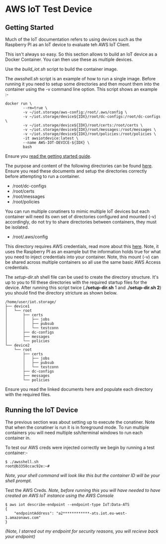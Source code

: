 # AWS IoT Test Device

## Getting Started

Much of the IoT documentation refers to using devices such as the Raspberry PI as an IoT device to evaluate teh AWS IoT Client.

This isn't always so easy. So this section allows to build an IoT device as a Docker Container. You can then use these as multiple devices.

Use the _build_iot.sh_ script to build the container image.

The _awsshell.sh_ script is an example of how to run a single image. Before running it you need to setup some directories and then mount them into the container using the -v command line option. This script shows an example :-

```
docker run \
        --rm=true \
        -v ~/iot.storage/aws-config:/root/.aws/config \
        -v ~/iot.storage/device${IDX}/root/dc-configs:/root/dc-configs \
        -v ~/iot.storage/device${IDX}/root/certs:/root/certs \
        -v ~/iot.storage/device${IDX}/root/messages:/root/messages \
        -v ~/iot.storage/device${IDX}/root/policies:/root/policies \
        -it awsiotdevice:latest \
        --name AWS-IOT-DEVICE-${IDX} \
        bash
```

Ensure you [read the getting started guide](https://docs.aws.amazon.com/iot/latest/developerguide/iot-gs.html).

The purpose and content of the following directories can be found [here](https://docs.aws.amazon.com/iot/latest/developerguide/iot-dc-install-download.html#iot-dc-install-dc-files). Ensure you read these documents and setup the directories correctly before attempting to run a container.

* /root/dc-configs
* /root/certs
* /root/messages
* /root/policies

You can run multiple conatiners to mimic multiple IoT devices but each container will need its own set of directories configured and mounted (-v) accordingly, do not try to share directories between containers, they must be isolated.


* /root/.aws/config

This directory requires AWS credentials, read more about this [here](https://docs.aws.amazon.com/iot/latest/developerguide/iot-dc-install-provision.html). Note, it uses the Raspberry PI as an example but the information holds true for what you need to inject credentials into your container. Note, this mount (-v) can be shared across multiple containers so all use the same basic AWS Access credentials.

The _setup-dir.sh_ shell file can be used to create the directory structure. It's up to you to fill these directories with the required startup files for the device. After running this script twice (__./setup-dir.sh__ 1 and __./setup-dir.sh 2__) you should find the directory stricture as shown below.

```
/home/user/iot.storage/
├── device1
│   └── root
│       ├── certs
│       │   ├── jobs
│       │   ├── pubsub
│       │   └── testconn
│       ├── dc-configs
│       ├── messages
│       └── policies
└── device2
    └── root
        ├── certs
        │   ├── jobs
        │   ├── pubsub
        │   └── testconn
        ├── dc-configs
        ├── messages
        └── policies
```

Ensure you read the linked documents here and populate each directory with the required files.

## Running the IoT Device

The previous section was about setting up to execute the conatiner. Note that when the conatiner is run it is in foreground mode. To run multiple containers you will need multiple ssh/terminal windows to run each container in.

To test our AWS creds were injected correctly we begin by running a test container:-
```
$ ./awsshell.sh
root@b3358ccac92e:~#
```
_Note, your shell command will look like this but the container ID will be your shell prompt._

Test the AWS Creds. _Note, before running this you will have needed to have created an AWS IoT instance using the AWS Console_
```
$ aws iot describe-endpoint --endpoint-type IoT:Data-ATS
{
    "endpointAddress": "a2************-ats.iot.eu-west-1.amazonaws.com"
}
```
_(Note, I starred out my endpoint for security reasons, you will recieve back your endpoint)_






